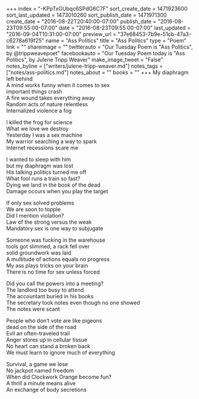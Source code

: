 +++
index = "-KPpTxGUbqc6SPdG6C7F"
sort_create_date = 1471923600
sort_last_updated = 1473010260
sort_publish_date = 1471971300
create_date = "2016-08-22T20:40:00-07:00"
publish_date = "2016-08-23T09:55:00-07:00"
date = "2016-08-23T09:55:00-07:00"
last_updated = "2016-09-04T10:31:00-07:00"
preview_url = "37e68453-7b9e-51cb-47a3-c6278a619f25"
name = "Ass Politics"
title = "Ass Politics"
type = "Poem"
link = ""
shareimage = ""
twitterauto = "Our Tuesday Poem is \"Ass Politics\", by @trippweavepoet"
facebookauto = "Our Tuesday Poem today is \"Ass Politics\", by Julene Tripp Weaver"
make_image_tweet = "False"
notes_byline = ["writers/julene-tripp-weaver.md"]
notes_tags = ["notes/ass-politics.md"]
notes_about = ""
books = ""
+++
My diaphragm left behind<br>
A mind works funny when it comes to sex<br>
important things crash<br>
A fire wound takes everything away<br>
Random acts of nature relentless<br>
Internalized violence a fog

I killed the frog for science<br>
What we love we destroy<br>
Yesterday I was a sex machine<br>
My warrior searching a way to spark<br>
Internet recessions scare me

I wanted to sleep with him<br>
but my diaphragm was lost<br>
His talking politics turned me off<br>
What fool runs a train so fast?<br>
Dying we land in the book of the dead<br>
Damage occurs when you play the target

If only sex solved problems<br>
We are soon to topple<br>
Did I mention violation?<br>
Law of the strong versus the weak<br>
Mandatory sex is one way to subjugate

Someone was fucking in the warehouse<br>
tools got slimmed, a rack fell over<br>
solid groundwork was laid<br>
A multitude of actions equals no progress<br>
My ass plays tricks on your brain<br>
There is no time for sex unless forced

Did you call the powers into a meeting?<br>
The landlord too busy to attend<br>
The accountant buried in his books<br>
The secretary took notes even though no one showed<br>
The notes were scant

People who don’t vote are like pigeons<br>
dead on the side of the road<br>
Evil an often-traveled trail<br>
Anger stores up in cellular tissue<br>
No heart can stand a broken back<br>
We must learn to ignore much of everything

Survival, a game we lose<br>
No jackpot named freedom<br>
When did Clockwork Orange become fun?<br>
A thrill a minute means alive<br>
An exchange of body secretions
